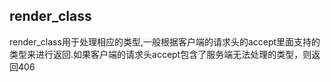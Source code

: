 ## render_class
render_class用于处理相应的类型,一般根据客户端的请求头的accept里面支持的类型来进行返回.如果客户端的请求头accept包含了服务端无法处理的类型，则返回406


